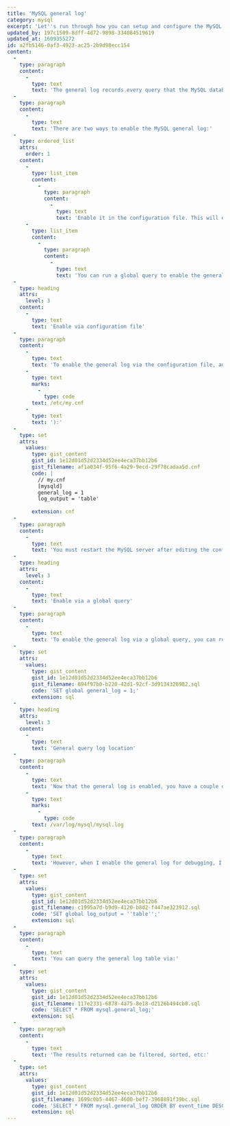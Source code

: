 ```yaml
---
title: 'MySQL general log'
category: mysql
excerpt: 'Let''s run through how you can setup and configure the MySQL general log.'
updated_by: 197c1509-8dff-4d72-9898-334084519619
updated_at: 1609355272
id: a2fb5146-0af3-4923-ac25-2b9d98ecc154
content:
  -
    type: paragraph
    content:
      -
        type: text
        text: 'The general log records every query that the MySQL database processes, with the parameters visible. This means you are able to see the values used in a bound query.'
  -
    type: paragraph
    content:
      -
        type: text
        text: 'There are two ways to enable the MySQL general log:'
  -
    type: ordered_list
    attrs:
      order: 1
    content:
      -
        type: list_item
        content:
          -
            type: paragraph
            content:
              -
                type: text
                text: 'Enable it in the configuration file. This will enable the general log when MySQL starts.'
      -
        type: list_item
        content:
          -
            type: paragraph
            content:
              -
                type: text
                text: 'You can run a global query to enable the general log while the MySQL server is running.'
  -
    type: heading
    attrs:
      level: 3
    content:
      -
        type: text
        text: 'Enable via configuration file'
  -
    type: paragraph
    content:
      -
        type: text
        text: 'To enable the general log via the configuration file, add the following to your configuration file (example path is '
      -
        type: text
        marks:
          -
            type: code
        text: /etc/my.cnf
      -
        type: text
        text: '):'
  -
    type: set
    attrs:
      values:
        type: gist_content
        gist_id: 1e12d01d52d2334d52ee4eca37bb12b6
        gist_filename: af1a034f-95f6-4a29-9ecd-29f78cadaa5d.cnf
        code: |
          // my.cnf
          [mysqld]
          general_log = 1
          log_output = 'table'
          
        extension: cnf
  -
    type: paragraph
    content:
      -
        type: text
        text: 'You must restart the MySQL server after editing the configuration file.'
  -
    type: heading
    attrs:
      level: 3
    content:
      -
        type: text
        text: 'Enable via a global query'
  -
    type: paragraph
    content:
      -
        type: text
        text: 'To enable the general log via a global query, you can run this query:'
  -
    type: set
    attrs:
      values:
        type: gist_content
        gist_id: 1e12d01d52d2334d52ee4eca37bb12b6
        gist_filename: 894f97b0-b220-42d1-92cf-3d9134326982.sql
        code: 'SET global general_log = 1;'
        extension: sql
  -
    type: heading
    attrs:
      level: 3
    content:
      -
        type: text
        text: 'General query log location'
  -
    type: paragraph
    content:
      -
        type: text
        text: 'Now that the general log is enabled, you have a couple options on where the log is written to. By default, it’s written to a log file located at: '
      -
        type: text
        marks:
          -
            type: code
        text: /var/log/mysql/mysql.log
  -
    type: paragraph
    content:
      -
        type: text
        text: 'However, when I enable the general log for debugging, I often have the output written to a table, so I can query it easily. To write the output to a table, you can run this global query:'
  -
    type: set
    attrs:
      values:
        type: gist_content
        gist_id: 1e12d01d52d2334d52ee4eca37bb12b6
        gist_filename: c1995a7d-b9d9-4120-b8d2-f447ae323912.sql
        code: 'SET global log_output = ''table'';'
        extension: sql
  -
    type: paragraph
    content:
      -
        type: text
        text: 'You can query the general log table via:'
  -
    type: set
    attrs:
      values:
        type: gist_content
        gist_id: 1e12d01d52d2334d52ee4eca37bb12b6
        gist_filename: 117e2331-6878-4a75-8e18-d2126b494cb0.sql
        code: 'SELECT * FROM mysql.general_log;'
        extension: sql
  -
    type: paragraph
    content:
      -
        type: text
        text: 'The results returned can be filtered, sorted, etc:'
  -
    type: set
    attrs:
      values:
        type: gist_content
        gist_id: 1e12d01d52d2334d52ee4eca37bb12b6
        gist_filename: 1699c0b5-4467-4600-bef7-3968891f39bc.sql
        code: 'SELECT * FROM mysql.general_log ORDER BY event_time DESC LIMIT 100;'
        extension: sql
---
```

